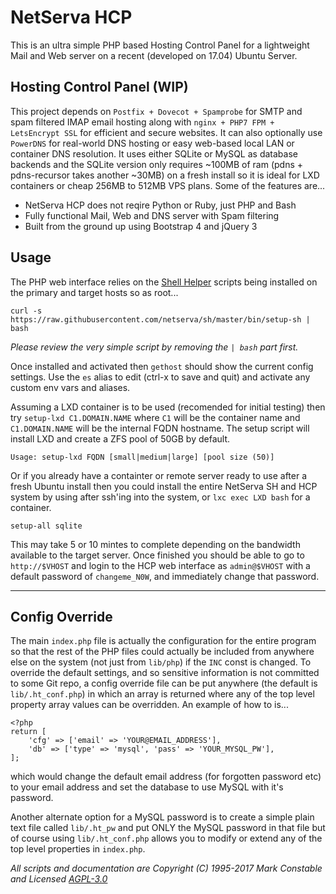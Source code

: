 # NetServa HCP

This is an ultra simple PHP based Hosting Control Panel for a lightweight
Mail and Web server on a recent (developed on 17.04) Ubuntu Server.

## Hosting Control Panel (WIP)

This project depends on `Postfix + Dovecot + Spamprobe` for SMTP and spam
filtered IMAP email hosting along with `nginx + PHP7 FPM + LetsEncrypt SSL`
for efficient and secure websites. It can also optionally use `PowerDNS`
for real-world DNS hosting or easy web-based local LAN or container DNS
resolution. It uses either SQLite or MySQL as database backends and the
SQLite version only requires ~100MB of ram (pdns + pdns-recursor takes
another ~30MB) on a fresh install so it is ideal for LXD containers or
cheap 256MB to 512MB VPS plans. Some of the features are...

- NetServa HCP does not reqire Python or Ruby, just PHP and Bash
- Fully functional Mail, Web and DNS server with Spam filtering
- Built from the ground up using Bootstrap 4 and jQuery 3

## Usage

The PHP web interface relies on the [Shell Helper] scripts being installed
on the primary and target hosts so as root...

    curl -s https://raw.githubusercontent.com/netserva/sh/master/bin/setup-sh | bash

_Please review the very simple script by removing the `| bash` part first._

Once installed and activated then `gethost` should show the current config
settings. Use the `es` alias to edit (ctrl-x to save and quit) and activate
any custom env vars and aliases.

Assuming a LXD container is to be used (recomended for initial testing)
then try `setup-lxd C1.DOMAIN.NAME` where `C1` will be the container
name and `C1.DOMAIN.NAME` will be the internal FQDN hostname. The setup
script will install LXD and create a ZFS pool of 50GB by default.

    Usage: setup-lxd FQDN [small|medium|large] [pool size (50)]

Or if you already have a containter or remote server ready to use after
a fresh Ubuntu install then you could install the entire NetServa SH
and HCP system by using after ssh'ing into the system, or `lxc exec LXD
bash` for a container.

    setup-all sqlite

This may take 5 or 10 mintes to complete depending on the bandwidth
available to the target server. Once finished you should be able to go to
`http://$VHOST` and login to the HCP web interface as `admin@$VHOST`
with a default password of `changeme_N0W`, and immediately change that
password.

---

## Config Override

The main `index.php` file is actually the configuration for the entire
program so that the rest of the PHP files could actually be included from
anywhere else on the system (not just from `lib/php`) if the `INC` const
is changed. To override the default settings, and so sensitive information
is not committed to some Git repo, a config override file can be put
anywhere (the default is `lib/.ht_conf.php`) in which an array is returned
where any of the top level property array values can be overridden. An
example of how to is...

    <?php
    return [
        'cfg' => ['email' => 'YOUR@EMAIL_ADDRESS'],
        'db' => ['type' => 'mysql', 'pass' => 'YOUR_MYSQL_PW'],
    ];

which would change the default email address (for forgotten password etc)
to your email address and set the database to use MySQL with it's password.

Another alternate option for a MySQL password is to create a simple plain
text file called `lib/.ht_pw` and put ONLY the MySQL password in that file
but of course using `lib/.ht_conf.php` allows you to modify or extend any
of the top level properties in `index.php`.


_All scripts and documentation are Copyright (C) 1995-2017 Mark Constable
and Licensed [AGPL-3.0]_

[Shell Helper]: https://github.com/netserva/sh
[AGPL-3.0]: http://www.gnu.org/licenses/agpl-3.0.html
